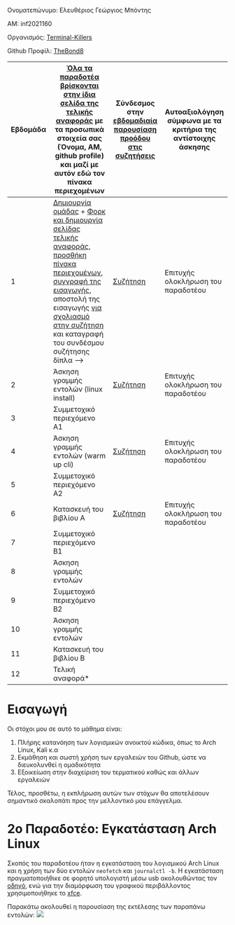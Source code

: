 Ονοματεπώνυμο: Ελευθέριος Γεώργιος Μπόντης

ΑΜ: inf2021160

Οργανισμός: [Terminal-Killers](https://github.com/Terminal-Killers) 

Github Προφίλ: [TheBond8](https://github.com/TheBond08)

 Εβδομάδα | [Όλα τα παραδοτέα βρίσκονται στην ίδια σελίδα της τελικής αναφοράς](https://courses-ionio.github.io/help/deliverables/) με τα προσωπικά στοιχεία σας (Όνομα, ΑΜ, github profile) και μαζί με αυτόν εδώ τον πίνακα περιεχομένων | Σύνδεσμος στην [εβδομαδιαία παρουσίαση προόδου στις συζητήσεις](https://github.com/courses-ionio/help/discussions/categories/show-and-tell) | Αυτοαξιολόγηση σύμφωνα με τα κριτήρια της αντίστοιχης άσκησης |
| --- | --- | --- | --- |
| 1 |  [Δημιουργία ομάδας](https://github.com/courses-ionio/hci/discussions/1794) + [Φορκ και δημιουργία σελίδας τελικής αναφοράς](https://courses-ionio.github.io/help/guide/), [προσθήκη πίνακα περιεχομένων](https://raw.githubusercontent.com/courses-ionio/hci/master/README.md), [συγγραφή της εισαγωγής](https://courses-ionio.github.io/help/intro/), αποστολή της εισαγωγής [για σχολιασμό στην συζήτηση](https://github.com/courses-ionio/help/discussions/categories/show-and-tell) και καταγραφή του συνδέσμου συζήτησης δίπλα --> |[Συζήτηση](https://github.com/courses-ionio/help/discussions/1157)|Επιτυχής ολοκλήρωση του παραδοτέου|
| 2 | Άσκηση γραμμής εντολών (linux install) |[Συζήτηση](https://github.com/courses-ionio/help/discussions/1154)|Επιτυχής ολοκλήρωση του παραδοτέου|
| 3 | Συμμετοχικό περιεχόμενο A1 | | |
| 4 | Άσκηση γραμμής εντολών (warm up cli) |[Συζήτηση](https://github.com/courses-ionio/help/discussions/1456)|Επιτυχής ολοκλήρωση του παραδοτέου|
| 5 | Συμμετοχικό περιεχόμενο A2 | | |
| 6 | Κατασκευή του βιβλίου Α |[Συζήτηση](https://github.com/courses-ionio/help/discussions/1729)|Επιτυχής ολοκλήρωση του παραδοτέου|
| 7 | Συμμετοχικό περιεχόμενο B1 | | |
| 8 | Άσκηση γραμμής εντολών | | |
| 9 | Συμμετοχικό περιεχόμενο B2 | | |
| 10 | Άσκηση γραμμής εντολών | | |
| 11 | Κατασκευή του βιβλίου Β | | |
| 12 | Τελική αναφορά* | | |

# Εισαγωγή
Οι στόχοι μου σε αυτό το μάθημα είναι:

1) Πλήρης κατανόηση των λογισμικών ανοικτού κώδικα, όπως το Arch Linux, Kali κ.α
2) Εκμάθηση και σωστή χρήση των εργαλειών του Github, ώστε να διευκολυνθεί η ομαδικότητα 
3) Εξοικείωση στην διαχείριση του τερματικού καθώς και άλλων εργαλειών

Τέλος, προσθέτω, η εκπλήρωση αυτών των στόχων θα αποτελέσουν σημαντικό σκαλοπάτι προς την μελλοντικό μου επάγγελμα.

# 2ο Παραδοτέο: Εγκατάσταση Arch Linux
Σκοπός του παραδοτέου ήταν η εγκατάσταση του λογισμικού Arch Linux και η χρήση των δύο εντολών `neofetch` και `journalctl -b`. Η εγκατάσταση πραγματοποιήθικε σε φορητό υπολογιστή μέσω usb ακολουθώντας τον [οδηγό](https://itsfoss.com/install-arch-linux/), ενώ για την διαμόρφωση του γραφικού περιβάλλοντος χρησιμοποιήθηκε το [xfce](https://wiki.archlinux.org/title/xfce).

Παρακάτω ακολουθεί η παρουσίαση της εκτέλεσης των παραπάνω εντολών:
<a href="https://asciinema.org/a/529866" target="_blank"><img src="https://asciinema.org/a/529866.svg" /></a>
